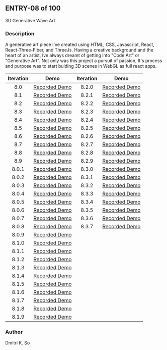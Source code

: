 ## ENTRY-08 of 100  
3D Generative Wave Art

### Description
A generative art piece I've created using HTML, CSS, Javascript, React, React-Three-Fiber, and ThreeJs. Having a creative background and the heart of an artist, Ive always dreamt of getting into "Code Art" or "Generative Art". Not only was this project a pursuit of passion, It's process and purpose was to start bulding 3D scenes in WebGL as full react apps.

| Iteration | Demo | Iteration | Demo |
| :---: | :---: |:---: | :---: |
| 8.0 | [Recorded Demo](https://user-images.githubusercontent.com/64864829/127756572-7c2702e5-f095-468e-acef-3d7a94fcf600.mp4)| 8.2.0 |[Recorded Demo](https://user-images.githubusercontent.com/64864829/136305198-0bcd5405-e7e1-4fa2-9951-ed6161d16d52.mp4)|
| 8.1 | [Recorded Demo](https://user-images.githubusercontent.com/64864829/127928821-b61b465c-0632-4635-8fcd-2129b066ce2d.mp4)| 8.2.1 |[Recorded Demo](https://user-images.githubusercontent.com/64864829/136305122-608d61ff-14f1-40e2-8abf-6d9cb355dbe3.mp4)|
| 8.2 | [Recorded Demo](https://user-images.githubusercontent.com/64864829/128379294-2967146c-1e44-4578-8543-4019e8d03a21.mp4)| 8.2.2 |[Recorded Demo](https://user-images.githubusercontent.com/64864829/136480883-671cd78f-8736-4d77-b28f-fd6409de87b2.mp4)|
| 8.3 | [Recorded Demo](https://user-images.githubusercontent.com/64864829/128535925-17ab7e7a-5768-443d-9884-f6d107fe509a.mp4)| 8.2.3 |[Recorded Demo](https://user-images.githubusercontent.com/64864829/136861682-02957299-478d-4e7c-980e-3fe9c39e6aac.mp4)|
| 8.4 | [Recorded Demo](https://user-images.githubusercontent.com/64864829/128603835-9059d290-3fa9-4864-928a-016c3269eb52.mp4)| 8.2.4 |[Recorded Demo](https://user-images.githubusercontent.com/64864829/137237214-a0f48023-ba7a-4011-8301-4424c959de85.mp4)|
| 8.5 | [Recorded Demo](https://user-images.githubusercontent.com/64864829/128737606-c95924ad-2ed1-49be-b7fb-4b570bf43e50.mp4)| 8.2.5 |[Recorded Demo](https://user-images.githubusercontent.com/64864829/137315794-6151786f-b83f-4dbb-92d8-d2cfae3c4b1a.mp4)|
| 8.6 | [Recorded Demo](https://user-images.githubusercontent.com/64864829/128922065-a7521d74-f4b6-4728-a6b0-ce83e7fae9ac.mp4)| 8.2.6 |[Recorded Demo](https://user-images.githubusercontent.com/64864829/137909545-c5834597-09e6-4385-af72-310db5cf78ae.mp4)|
| 8.7 | [Recorded Demo](https://user-images.githubusercontent.com/64864829/129266254-62219418-c2e2-4bb9-b178-0c0e2d7114f0.mp4)| 8.2.7 |[Recorded Demo](https://user-images.githubusercontent.com/64864829/138175750-07d90c36-959a-4cb2-a4a1-2186af7d1047.mp4)|
| 8.8 | [Recorded Demo](https://user-images.githubusercontent.com/64864829/129418424-5ce02a69-bdf9-4271-9bed-fae6fb515650.mp4)| 8.2.8 |[Recorded Demo](https://user-images.githubusercontent.com/64864829/138977564-2370bb2c-2e3e-4a68-9ece-209b36b71c57.mp4)|
| 8.9 | [Recorded Demo](https://user-images.githubusercontent.com/64864829/129611015-279ddf13-eb21-4bc8-9b22-420e92e3f246.mp4)| 8.2.9 |[Recorded Demo](https://user-images.githubusercontent.com/64864829/139062587-f6884189-f6ec-49cc-8ff4-1dac10fe7560.mp4)|
| 8.0.1 | [Recorded Demo](https://user-images.githubusercontent.com/64864829/129756572-394fe43c-07e9-41ba-8384-2f1016d68f1f.mp4)| 8.3.0 |[Recorded Demo](https://user-images.githubusercontent.com/64864829/139359409-6d1b9ea5-5a52-4283-91f0-48e474cfaf70.mp4)|
| 8.0.2 | [Recorded Demo](https://user-images.githubusercontent.com/64864829/129930764-96369228-88e8-444b-81de-d77ef7866f8b.mp4)| 8.3.1 |[Recorded Demo](https://user-images.githubusercontent.com/64864829/140613641-b73123a0-7b26-446b-9fa4-8020cb23b40b.mp4)|
| 8.0.3 | [Recorded Demo](https://user-images.githubusercontent.com/64864829/130107257-d8360ba8-f086-4abc-a8af-d1f1c84e5ca8.mp4)| 8.3.2 |[Recorded Demo](https://user-images.githubusercontent.com/64864829/141595550-8679cbe0-ff0d-484a-b71f-a40311aaa7c5.mp4)|
| 8.0.4 | [Recorded Demo](https://user-images.githubusercontent.com/64864829/130273041-25cb355a-5f58-41b3-99ba-932effe4e6bd.mp4)| 8.3.3 |[Recorded Demo](https://user-images.githubusercontent.com/64864829/141710818-be59fcbd-c806-4157-9a65-230d467acf96.mp4)|
| 8.0.5 | [Recorded Demo](https://user-images.githubusercontent.com/64864829/130483310-406febb2-f2ed-4b77-8936-5ea21782d111.mp4)| 8.3.4 |[Recorded Demo](https://user-images.githubusercontent.com/64864829/142119017-4d9b13a9-3f60-4a41-9e27-2054d1aefa2f.mp4)|
| 8.0.6 | [Recorded Demo](https://user-images.githubusercontent.com/64864829/130649083-459ad74f-9acb-4702-93d4-6ceae7ea6ed2.mp4)| 8.3.5 |[Recorded Demo](https://user-images.githubusercontent.com/64864829/145074991-24ebda85-e1ae-4a79-9bbe-c5839fb4f53c.mp4)|
| 8.0.7 | [Recorded Demo](https://user-images.githubusercontent.com/64864829/131015023-526283a6-d1d9-47e9-9953-ef3491de41da.mp4)| 8.3.6 |[Recorded Demo](https://user-images.githubusercontent.com/64864829/145075270-02084352-3e01-403a-8d77-c6aafa37b32c.mp4)|
| 8.0.8 | [Recorded Demo](https://user-images.githubusercontent.com/64864829/131160585-6d3e3e70-a3f5-4cde-822c-4e7e282af166.mp4)| 8.3.7 |[Recorded Demo](https://user-images.githubusercontent.com/64864829/147710045-5272307d-03cc-4026-8014-22fd0a20437a.mp4)|
| 8.0.9 | [Recorded Demo](https://user-images.githubusercontent.com/64864829/131388615-0b8a9853-18b1-4974-9137-3cce5cb76978.mp4)|
| 8.1.0 | [Recorded Demo](https://user-images.githubusercontent.com/64864829/131533432-f09220fa-4d43-4f69-be15-34beab0de2b7.mp4)|
| 8.1.1 | [Recorded Demo](https://user-images.githubusercontent.com/64864829/131732199-e9deaa92-e6ea-4c56-8e6a-a0e2c5f690ea.mp4)|
| 8.1.2 | [Recorded Demo](https://user-images.githubusercontent.com/64864829/131888924-d76f1e71-0d33-4a4b-b69b-4ad55d0f294d.mp4)|
| 8.1.3 | [Recorded Demo](https://user-images.githubusercontent.com/64864829/132703158-74e1be0f-ac02-4391-9778-165c1fe84413.mp4)|
| 8.1.4 | [Recorded Demo](https://user-images.githubusercontent.com/64864829/132862530-6c53b2c9-8a38-410b-87c9-627dbfb3d320.mp4)|
| 8.1.5 | [Recorded Demo](https://user-images.githubusercontent.com/64864829/133706250-76cc4caf-66c0-4c52-a1a3-b2cdac7aebd8.mp4)|
| 8.1.6 | [Recorded Demo](https://user-images.githubusercontent.com/64864829/133783646-b3377ec6-1ede-4156-b85e-b82507fc240c.mp4)|
| 8.1.7 | [Recorded Demo](https://user-images.githubusercontent.com/64864829/135365820-eab30a59-6bb3-4c53-aab2-a80ea331a0f8.mp4)|
| 8.1.8 | [Recorded Demo](https://user-images.githubusercontent.com/64864829/135548617-4cb9daf3-c140-4de3-8f19-f2ca88ef6a81.mp4)|
| 8.1.9 | [Recorded Demo](https://user-images.githubusercontent.com/64864829/135719716-353ba7f9-72b5-4623-9c7e-c5505cd43b73.mp4)|






 
### Author
Dmitri K. So

